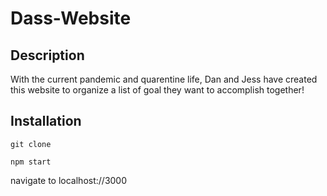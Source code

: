 # Dass-Website

## Description 
With the current pandemic and quarentine life, Dan and Jess have created this website to organize a list of goal they want to accomplish together! 

## Installation 
```git clone```

```npm start```

navigate to localhost://3000
